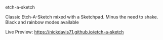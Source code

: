 etch-a-sketch

Classic Etch-A-Sketch mixed with a Sketchpad. Minus the need to shake.
Black and rainbow modes available

Live Preview: https://nickdavis71.github.io/etch-a-sketch

